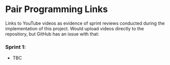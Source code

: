 # Pair Programming Links

Links to YouTube videos as evidence of sprint reviews conducted during the implementation of this project. Would upload videos directly to the repository, but GitHub has an issue with that:

### Sprint 1:
- TBC